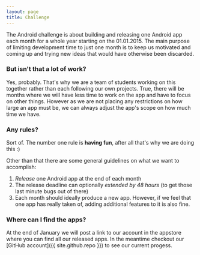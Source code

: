 ```yaml
---
layout: page
title: Challenge
---
```


The Android challenge is about building and releasing one Android app each
month for a whole year starting on the 01.01.2015. The main purpose of limiting
development time to just one month is to keep us motivated and coming up and
trying new ideas that would have otherwise been discarded.

### But isn't that a lot of work?

Yes, probably. That's why we are a team of students working on this together
rather than each following our own projects. True, there will be months where
we will have less time to work on the app and have to focus on other things.
However as we are not placing any restrictions on how large an app must be, we
can always adjust the app's scope on how much time we have.

### Any rules?

Sort of. The number one rule is <strong>having fun</strong>, after all that's
why we are doing this :)

Other than that there are some general guidelines on what we want to
accomplish:

1. <em>Release</em> one Android app at the end of each month
2. The release deadline can optionally <em>extended by 48 hours</em> (to get those last minute bugs out of there)
3. Each month should ideally produce a new app. However, if we feel that one app has really taken of, adding additional features to it is also fine.

### Where can I find the apps?

At the end of January we will post a link to our account in the appstore where
you can find all our released apps. In the meantime checkout our
[GitHub account]({{ site.github.repo }}) to see our current progess.
